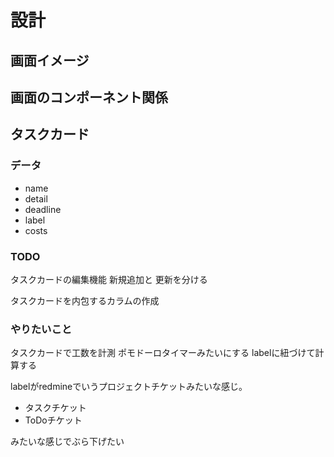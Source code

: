 # 設計

## 画面イメージ


## 画面のコンポーネント関係

## タスクカード

### データ

  - name
  - detail
  - deadline
  - label
  - costs

### TODO
タスクカードの編集機能
新規追加と
更新を分ける

タスクカードを内包するカラムの作成

### やりたいこと

タスクカードで工数を計測
ポモドーロタイマーみたいにする
labelに紐づけて計算する

labelがredmineでいうプロジェクトチケットみたいな感じ。

 - タスクチケット
  - ToDoチケット

みたいな感じでぶら下げたい
